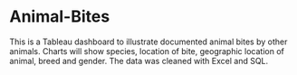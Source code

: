 # Animal-Bites
This is a Tableau dashboard to illustrate documented animal bites by other animals. Charts will show species, location of bite, geographic location of animal, breed and gender.
The data was cleaned with Excel and SQL.
